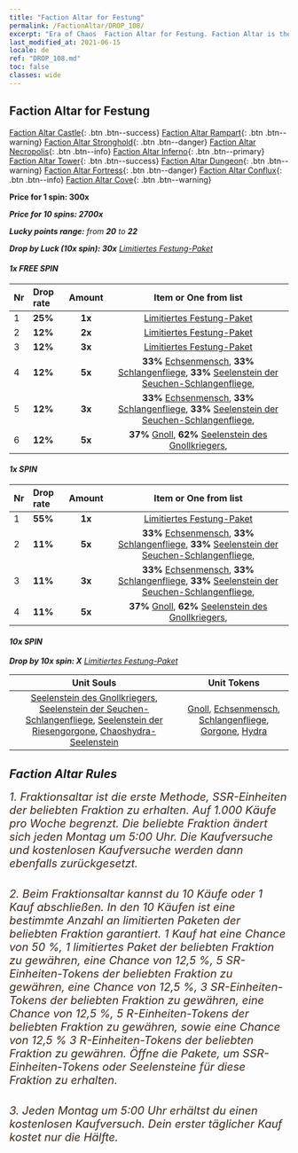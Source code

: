 ```yaml
---
title: "Faction Altar for Festung"
permalink: /FactionAltar/DROP_108/
excerpt: "Era of Chaos  Faction Altar for Festung. Faction Altar is the primary method for obtaining SSR units from the popular faction. Limited to 1,000 purchases each week. The popular faction changes at 05:00 every Monday. Purchase attempts and free purchase attempts will also reset then."
last_modified_at: 2021-06-15
locale: de
ref: "DROP_108.md"
toc: false
classes: wide
---
```


##  Faction Altar for **Festung**

  [Faction Altar Castle](/de/FactionAltar/DROP_101/){: .btn .btn--success} [Faction Altar Rampart](/de/FactionAltar/DROP_102/){: .btn .btn--warning} [Faction Altar Stronghold](/de/FactionAltar/DROP_103/){: .btn .btn--danger} [Faction Altar Necropolis](/de/FactionAltar/DROP_104/){: .btn .btn--info} [Faction Altar Inferno](/de/FactionAltar/DROP_105/){: .btn .btn--primary} [Faction Altar Tower](/de/FactionAltar/DROP_106/){: .btn .btn--success} [Faction Altar Dungeon](/de/FactionAltar/DROP_107/){: .btn .btn--warning} [Faction Altar Fortress](/de/FactionAltar/DROP_108/){: .btn .btn--danger} [Faction Altar Conflux](/de/FactionAltar/DROP_109/){: .btn .btn--info} [Faction Altar Cove](/de/FactionAltar/DROP_112/){: .btn .btn--warning} 

  **Price for 1 spin: 300x** <i class="fas fa-gem"/>

  **Price for 10 spins: 2700x** <i class="fas fa-gem"/>

  **Lucky points range:** from **20** to **22**

  **Drop by Luck (10x spin): 30x** [Limitiertes Festung-Paket](/ItemsDE/con_2142/)

####  1x FREE SPIN 

  |    Nr    |  Drop rate  |  Amount   |   Item or One from list  |
  |:---------|:------------|:---------:|:------------------------:|
  | 1 | **25%** | **1x** | [Limitiertes Festung-Paket](/ItemsDE/con_2142/) |
  | 2 | **12%** | **2x** | [Limitiertes Festung-Paket](/ItemsDE/con_2142/) |
  | 3 | **12%** | **3x** | [Limitiertes Festung-Paket](/ItemsDE/con_2142/) |
  | 4 | **12%** | **5x** |  **33%** [Echsenmensch](/ItemsDE/unt_254/),  **33%** [Schlangenfliege](/ItemsDE/unt_255/),  **33%** [Seelenstein der Seuchen-Schlangenfliege](/ItemsDE/unt_337/),  |
  | 5 | **12%** | **3x** |  **33%** [Echsenmensch](/ItemsDE/unt_254/),  **33%** [Schlangenfliege](/ItemsDE/unt_255/),  **33%** [Seelenstein der Seuchen-Schlangenfliege](/ItemsDE/unt_337/),  |
  | 6 | **12%** | **5x** |  **37%** [Gnoll](/ItemsDE/unt_253/),  **62%** [Seelenstein des Gnollkriegers](/ItemsDE/unt_336/),  |


####  1x SPIN 

  |    Nr    |  Drop rate  |  Amount   |   Item or One from list  |
  |:---------|:------------|:---------:|:------------------------:|
  | 1 | **55%** | **1x** | [Limitiertes Festung-Paket](/ItemsDE/con_2142/) |
  | 2 | **11%** | **5x** |  **33%** [Echsenmensch](/ItemsDE/unt_254/),  **33%** [Schlangenfliege](/ItemsDE/unt_255/),  **33%** [Seelenstein der Seuchen-Schlangenfliege](/ItemsDE/unt_337/),  |
  | 3 | **11%** | **3x** |  **33%** [Echsenmensch](/ItemsDE/unt_254/),  **33%** [Schlangenfliege](/ItemsDE/unt_255/),  **33%** [Seelenstein der Seuchen-Schlangenfliege](/ItemsDE/unt_337/),  |
  | 4 | **11%** | **5x** |  **37%** [Gnoll](/ItemsDE/unt_253/),  **62%** [Seelenstein des Gnollkriegers](/ItemsDE/unt_336/),  |


####  10x SPIN 

  **Drop by 10x spin: X** [Limitiertes Festung-Paket](/ItemsDE/con_2142/)

  |    Unit Souls    |  Unit Tokens  |
  |:----------------:|:-------------:|
  | [Seelenstein des Gnollkriegers](/ItemsDE/unt_336/), [Seelenstein der Seuchen-Schlangenfliege](/ItemsDE/unt_337/), [Seelenstein der Riesengorgone](/ItemsDE/unt_339/), [Chaoshydra-Seelenstein](/ItemsDE/unt_341/) | [Gnoll](/ItemsDE/unt_253/), [Echsenmensch](/ItemsDE/unt_254/), [Schlangenfliege](/ItemsDE/unt_255/), [Gorgone](/ItemsDE/unt_257/), [Hydra](/ItemsDE/unt_259/) |



## Faction Altar Rules

  <span style="color: #3c2a1e;font-size:20px">1. Fraktionsaltar ist die erste Methode, SSR-Einheiten der beliebten Fraktion zu erhalten. Auf 1.000 Käufe pro Woche begrenzt. Die beliebte Fraktion ändert sich jeden Montag um 5:00 Uhr. Die Kaufversuche und kostenlosen Kaufversuche werden dann ebenfalls zurückgesetzt.</span><br/>

<br/>  <span style="color: #3c2a1e;font-size:20px">2. Beim Fraktionsaltar kannst du 10 Käufe oder 1 Kauf abschließen. In den 10 Käufen ist eine bestimmte Anzahl an limitierten Paketen der beliebten Fraktion garantiert. 1 Kauf hat eine Chance von 50 %, 1 limitiertes Paket der beliebten Fraktion zu gewähren, eine Chance von 12,5 %, 5 SR-Einheiten-Tokens der beliebten Fraktion zu gewähren, eine Chance von 12,5 %, 3 SR-Einheiten-Tokens der beliebten Fraktion zu gewähren, eine Chance von 12,5 %, 5 R-Einheiten-Tokens der beliebten Fraktion zu gewähren, sowie eine Chance von 12,5 % 3 R-Einheiten-Tokens der beliebten Fraktion zu gewähren. Öffne die Pakete, um SSR-Einheiten-Tokens oder Seelensteine für diese Fraktion zu erhalten.</span>

<br/>  <span style="color: #3c2a1e;font-size:20px">3. Jeden Montag um 5:00 Uhr erhältst du einen kostenlosen Kaufversuch. Dein erster täglicher Kauf kostet nur die Hälfte.</span><br/>

<br/>